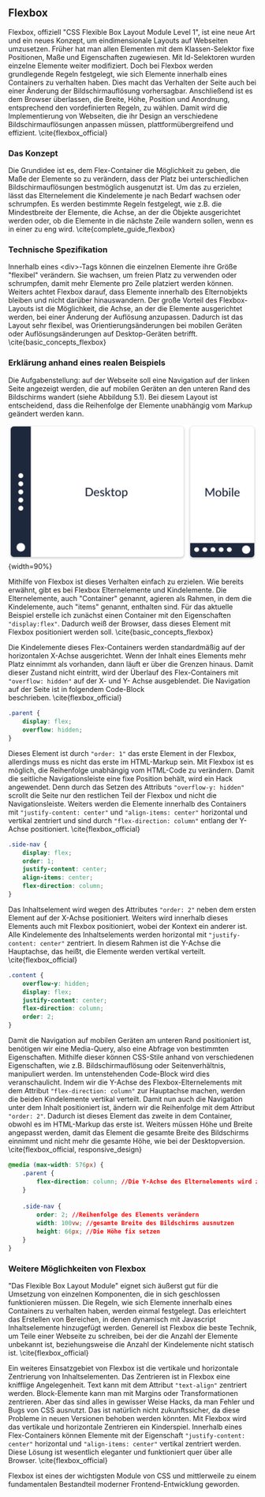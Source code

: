 ## Flexbox

Flexbox, offiziell "CSS Flexible Box Layout Module Level 1", ist eine neue Art und ein neues Konzept, um eindimensionale Layouts auf Webseiten umzusetzen. Früher hat man allen Elementen mit dem Klassen-Selektor fixe Positionen, Maße und Eigenschaften zugewiesen. Mit Id-Selektoren wurden einzelne Elemente weiter modifiziert.
Doch bei Flexbox werden grundlegende Regeln festgelegt, wie sich Elemente innerhalb eines Containers zu verhalten haben. Dies macht das Verhalten der Seite auch bei einer Änderung der Bildschirmauflösung vorhersagbar. Anschließend ist es dem Browser überlassen, die Breite, Höhe, Position und Anordnung, entsprechend den vordefinierten Regeln, zu wählen. Damit wird die Implementierung von Webseiten, die ihr Design an verschiedene Bildschirmauflösungen anpassen müssen, plattformübergreifend und effizient. \cite{flexbox_official}

### Das Konzept

Die Grundidee ist es, dem Flex-Container die Möglichkeit zu geben, die Maße der Elemente so zu verändern, dass der Platz bei unterschiedlichen Bildschirmauflösungen bestmöglich ausgenutzt ist. Um das zu erzielen, lässt das Elternelement die Kindelemente je nach Bedarf wachsen oder schrumpfen. Es werden bestimmte Regeln festgelegt, wie z.B. die Mindestbreite der Elemente, die Achse, an der die Objekte ausgerichtet werden oder, ob die Elemente in die nächste Zeile wandern sollen, wenn es in einer zu eng wird. \cite{complete_guide_flexbox}

### Technische Spezifikation

Innerhalb eines \<div>-Tags können die einzelnen Elemente ihre Größe "flexibel" verändern. Sie wachsen, um freien Platz zu verwenden oder schrumpfen, damit mehr Elemente pro Zeile platziert werden können. Weiters achtet Flexbox darauf, dass Elemente innerhalb des Elternobjekts bleiben und nicht darüber hinauswandern. Der große Vorteil des Flexbox-Layouts ist die Möglichkeit, die Achse, an der die Elemente ausgerichtet werden, bei einer Änderung der Auflösung anzupassen. Dadurch ist das Layout sehr flexibel, was Orientierungsänderungen bei mobilen Geräten oder Auflösungsänderungen auf Desktop-Geräten betrifft. \cite{basic_concepts_flexbox}

### Erklärung anhand eines realen Beispiels

Die Aufgabenstellung: auf der Webseite soll eine Navigation auf der linken Seite angezeigt werden, die auf mobilen Geräten an den unteren Rand des Bildschirms wandert (siehe Abbildung 5.1). Bei diesem Layout ist entscheidend, dass die Reihenfolge der Elemente unabhängig vom Markup geändert werden kann.

![Flexbox-Beispiel Darstellung](bilder/Dominik/Flexbox_Illustration_1.png){width=90%}

Mithilfe von Flexbox ist dieses Verhalten einfach zu erzielen. Wie bereits erwähnt, gibt es bei Flexbox Elternelemente und Kindelemente. Die Elternelemente, auch "Container" genannt, agieren als Rahmen, in dem die Kindelemente, auch "items" genannt, enthalten sind.
Für das aktuelle Beispiel erstelle ich zunächst einen Container mit den Eigenschaften `"display:flex"`. Dadurch weiß der Browser, dass dieses Element mit Flexbox positioniert werden soll. \cite{basic_concepts_flexbox}

Die Kindelemente dieses Flex-Containers werden standardmäßig auf der horizontalen X-Achse ausgerichtet. Wenn der Inhalt eines Elements mehr Platz einnimmt als vorhanden, dann läuft er über die Grenzen hinaus. Damit dieser Zustand nicht eintritt, wird der Überlauf des Flex-Containers mit `"overflow: hidden"` auf der X- und Y- Achse ausgeblendet. Die Navigation auf der Seite ist in folgendem Code-Block beschrieben. \cite{flexbox_official}

```css
.parent {
	display: flex;
	overflow: hidden;
}
```

Dieses Element ist durch `"order: 1"` das erste Element in der Flexbox, allerdings muss es nicht das erste im HTML-Markup sein. Mit Flexbox ist es möglich, die Reihenfolge unabhängig vom HTML-Code zu verändern. Damit die seitliche Navigationsleiste eine fixe Position behält, wird ein Hack angewendet. Denn durch das Setzen des Attributs `"overflow-y: hidden"` scrollt die Seite nur den restlichen Teil der Flexbox und nicht die Navigationsleiste. Weiters werden die Elemente innerhalb des Containers mit `"justify-content: center"` und `"align-items: center"` horizontal und vertikal zentriert und sind durch `"flex-direction: column"` entlang der Y-Achse positioniert. \cite{flexbox_official}

```css
.side-nav {
	display: flex;
	order: 1;
	justify-content: center;
	align-items: center;
	flex-direction: column;
}
```

Das Inhaltselement wird wegen des Attributes `"order: 2"` neben dem ersten Element auf der X-Achse positioniert.
Weiters wird innerhalb dieses Elements auch mit Flexbox positioniert, wobei der Kontext ein anderer ist. Alle Kindelemente des Inhaltselements werden horizontal mit `"justify-content: center"` zentriert. In diesem Rahmen ist die Y-Achse die Hauptachse, das heißt, die Elemente werden vertikal verteilt. \cite{flexbox_official}

```css
.content {
	overflow-y: hidden;
	display: flex;
	justify-content: center;
	flex-direction: column;
	order: 2;
}
```

Damit die Navigation auf mobilen Geräten am unteren Rand positioniert ist, benötigen wir eine Media-Query, also eine Abfrage von bestimmten Eigenschaften. Mithilfe dieser können CSS-Stile anhand von verschiedenen Eigenschaften, wie z.B. Bildschirmauflösung oder Seitenverhältnis, manipuliert werden. Im untenstehenden Code-Block wird dies veranschaulicht. Indem wir die Y-Achse des Flexbox-Elternelements mit dem Attribut `"flex-direction: column"` zur Hauptachse machen, werden die beiden Kindelemente vertikal verteilt. Damit nun auch die Navigation unter dem Inhalt positioniert ist, ändern wir die Reihenfolge mit dem Attribut `"order: 2"`. Dadurch ist dieses Element das zweite in dem Container, obwohl es im HTML-Markup das erste ist. Weiters müssen Höhe und Breite angepasst werden, damit das Element die gesamte Breite des Bildschirms einnimmt und nicht mehr die gesamte Höhe, wie bei der Desktopversion. \cite{flexbox_official, responsive_design}

```css
@media (max-width: 576px) {
	.parent {
		flex-direction: column; //Die Y-Achse des Elternelements wird zur Hauptachse.
	}

	.side-nav {
		order: 2; //Reihenfolge des Elements verändern
		width: 100vw; //gesamte Breite des Bildschirms ausnutzen
		height: 66px; //Die Höhe fix setzen
	}
}
```

### Weitere Möglichkeiten von Flexbox

"Das Flexible Box Layout Module" eignet sich äußerst gut für die Umsetzung von einzelnen Komponenten, die in sich geschlossen funktionieren müssen. Die Regeln, wie sich Elemente innerhalb eines Containers zu verhalten haben, werden einmal festgelegt. Das erleichtert das Erstellen von Bereichen, in denen dynamisch mit Javascript Inhaltselemente hinzugefügt werden. Generell ist Flexbox die beste Technik, um Teile einer Webseite zu schreiben, bei der die Anzahl der Elemente unbekannt ist, beziehungsweise die Anzahl der Kindelemente nicht statisch ist. \cite{flexbox_official}

Ein weiteres Einsatzgebiet von Flexbox ist die vertikale und horizontale Zentrierung von Inhaltselementen. Das Zentrieren ist in Flexbox eine knifflige Angelegenheit. Text kann mit dem Attribut `"text-align"` zentriert werden. Block-Elemente kann man mit Margins oder Transformationen zentrieren. Aber das sind alles in gewisser Weise Hacks, da man Fehler und Bugs von CSS ausnutzt. Das ist natürlich nicht zukunftssicher, da diese Probleme in neuen Versionen behoben werden könnten. Mit Flexbox wird das vertikale und horizontale Zentrieren ein Kinderspiel. Innerhalb eines Flex-Containers können Elemente mit der Eigenschaft `"justify-content: center"` horizontal und `"align-items: center"` vertikal zentriert werden. Diese Lösung ist wesentlich eleganter und funktioniert quer über alle Browser. \cite{flexbox_official}

Flexbox ist eines der wichtigsten Module von CSS und mittlerweile zu einem fundamentalen Bestandteil moderner Frontend-Entwicklung geworden.
